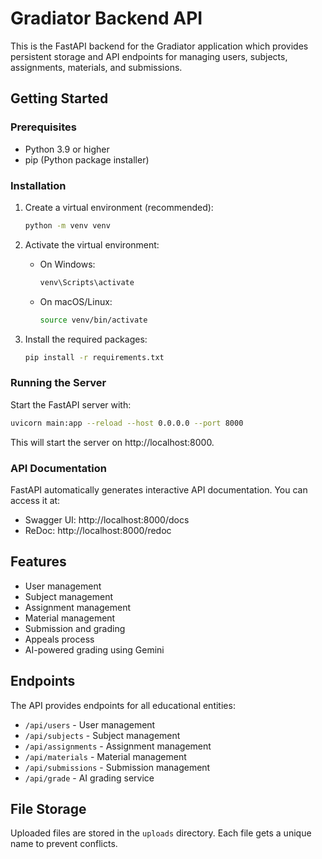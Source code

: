 
# Gradiator Backend API

This is the FastAPI backend for the Gradiator application which provides persistent storage and API endpoints for managing users, subjects, assignments, materials, and submissions.

## Getting Started

### Prerequisites

- Python 3.9 or higher
- pip (Python package installer)

### Installation

1. Create a virtual environment (recommended):
   ```bash
   python -m venv venv
   ```

2. Activate the virtual environment:
   - On Windows:
     ```bash
     venv\Scripts\activate
     ```
   - On macOS/Linux:
     ```bash
     source venv/bin/activate
     ```

3. Install the required packages:
   ```bash
   pip install -r requirements.txt
   ```

### Running the Server

Start the FastAPI server with:

```bash
uvicorn main:app --reload --host 0.0.0.0 --port 8000
```

This will start the server on http://localhost:8000.

### API Documentation

FastAPI automatically generates interactive API documentation. You can access it at:

- Swagger UI: http://localhost:8000/docs
- ReDoc: http://localhost:8000/redoc

## Features

- User management
- Subject management
- Assignment management
- Material management
- Submission and grading
- Appeals process
- AI-powered grading using Gemini

## Endpoints

The API provides endpoints for all educational entities:

- `/api/users` - User management
- `/api/subjects` - Subject management
- `/api/assignments` - Assignment management
- `/api/materials` - Material management
- `/api/submissions` - Submission management
- `/api/grade` - AI grading service

## File Storage

Uploaded files are stored in the `uploads` directory. Each file gets a unique name to prevent conflicts.
